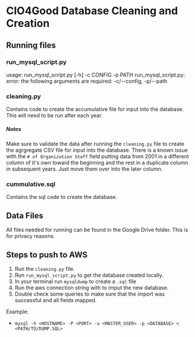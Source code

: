 # CIO4Good Database Cleaning and Creation

## Running files

### run_mysql_script.py

usage: run_mysql_script.py [-h] -c CONFIG -p PATH
run_mysql_script.py: error: the following arguments are required: -c/--config, -p/--path

### cleaning.py

Contains code to create the accumulative file for input into the database. This will need to be run after each year.

##### Notes

Make sure to validate the data after running the `cleaning.py` file to create the agrgregate CSV file for input into the database. There is a known issue with the `# of Organization Staff` field putting data from 2001 in a different column of it's own toward the beginning and the rest in a duplicate column in subsequent years. Just move them over into the later column.

### cummulative.sql

Contains the sql code to create the database.

## Data Files

All files needed for running can be found in the Google Drive folder. This is for privacy reasons.

## Steps to push to AWS

1) Run the `cleaning.py` file.
2) Run `run_mysql_script.py` to get the database created locally.
3) In your terminal run `mysqldump` to create a `.sql` file 
4) Run the aws connection string with to imput the new database.
5) Double check some queries to make sure that the import was successful and all fields mapped.

Example:
* `mysql -h <HOSTNAME> -P <PORT> -u <MASTER_USER> -p <DATABASE> < <PATH/TO/DUMP.SQL>`


